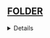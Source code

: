## <a href="https://github.com/Hidekithiago/Automacao/blob/master/README.md">FOLDER</a> <br>
<details>
<details><summary><b>GET FILES IN FOLDER</b></summary>
  
####  NuGet
  > 
  
####  import
  >using System; <br>
   using System.IO; <br>
  
####  Code
  >try <br>
        { <br>
            // Only get files that begin with the letter "c". <br>
            string[] dirs = Directory.GetFiles(@"c:\", "c*"); <br>
            Console.WriteLine("The number of files starting with c is {0}.", dirs.Length); <br>
            foreach (string dir in dirs) <br>
            { <br>
                Console.WriteLine(dir); <br>
            } <br>
        } <br>
        catch (Exception e) <br>
        { <br>
            Console.WriteLine("The process failed: {0}", e.ToString()); <br>
        } <br>
  
</details>
</details>
